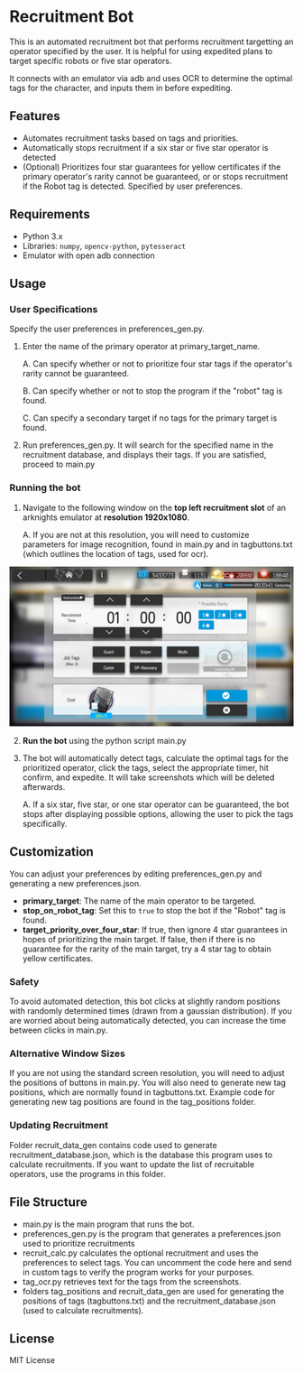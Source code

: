 # Recruitment Bot

This is an automated recruitment bot that performs recruitment targetting an operator specified by the user. It is helpful for using expedited plans to target specific robots or five star operators.

It connects with an emulator via adb and uses OCR to determine the optimal tags for the character, and inputs them in before expediting.

## Features
- Automates recruitment tasks based on tags and priorities.
- Automatically stops recruitment if a six star or five star operator is detected
- (Optional) Prioritizes four star guarantees for yellow certificates if the primary operator's rarity cannot be guaranteed, or or stops recruitment if the Robot tag is detected. Specified by user preferences.

## Requirements
- Python 3.x
- Libraries: `numpy`, `opencv-python`, `pytesseract`
- Emulator with open adb connection

## Usage

### User Specifications
Specify the user preferences in preferences_gen.py. 
1. Enter the name of the primary operator at primary_target_name.

	A. Can specify whether or not to prioritize four star tags if the operator's rarity cannot be guaranteed.
	
	B. Can specify whether or not to stop the program if the "robot" tag is found.
	
	C. Can specify a secondary target if no tags for the primary target is found.

2. Run preferences_gen.py. It will search for the specified name in the recruitment database, and displays their tags. If you are satisfied, proceed to main.py

### Running the bot
1. Navigate to the following window on the **top left recruitment slot** of an arknights emulator at **resolution 1920x1080**.
	
	A. If you are not at this resolution, you will need to customize parameters for image recognition, found in main.py and in tagbuttons.txt (which outlines the location of tags, used for ocr).

![Screenshot of the Bot in Action](screenshot.png)

2. **Run the bot** using the python script main.py

3. The bot will automatically detect tags, calculate the optimal tags for the prioritized operator, click the tags, select the appropriate timer, hit confirm, and expedite. It will take screenshots which will be deleted afterwards.
	
	A. If a six star, five star, or one star operator can be guaranteed, the bot stops after displaying possible options, allowing the user to pick the tags specifically.

## Customization
You can adjust your preferences by editing preferences_gen.py and generating a new preferences.json.
- **primary_target**: The name of the main operator to be targeted.
- **stop_on_robot_tag**: Set this to `true` to stop the bot if the "Robot" tag is found.
- **target_priority_over_four_star**: If true, then ignore 4 star guarantees in hopes of prioritizing the main target. If false, then if there is no guarantee for the rarity of the main target, try a 4 star tag to obtain yellow certificates.

### Safety

To avoid automated detection, this bot clicks at slightly random positions with randomly determined times (drawn from a gaussian distribution). If you are worried about being automatically detected, you can increase the time between clicks in main.py.

### Alternative Window Sizes

If you are not using the standard screen resolution, you will need to adjust the positions of buttons in main.py. You will also need to generate new tag positions, which are normally found in tagbuttons.txt. Example code for generating new tag positions are found in the tag_positions folder.

### Updating Recruitment

Folder recruit_data_gen contains code used to generate recruitment_database.json, which is the database this program uses to calculate recruitments. If you want to update the list of recruitable operators, use the programs in this folder.

## File Structure

- main.py is the main program that runs the bot. 
- preferences_gen.py is the program that generates a preferences.json used to prioritize recruitments
- recruit_calc.py calculates the optional recruitment and uses the preferences to select tags. You can uncomment the code here and send in custom tags to verify the program works for your purposes.
- tag_ocr.py retrieves text for the tags from the screenshots.
- folders tag_positions and recruit_data_gen are used for generating the positions of tags (tagbuttons.txt) and the recruitment_database.json (used to calculate recruitments).

## License
MIT License